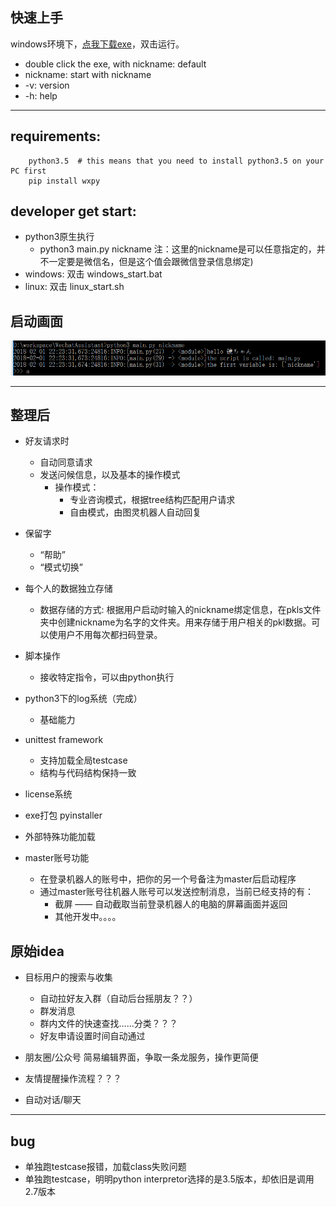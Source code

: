快速上手
---
windows环境下，[点我下载exe](https://github.com/satomic/WechatAssistant/raw/master/dist/WechatAssistant.exe)，双击运行。

* double click the exe, with nickname: default
* nickname: start with nickname
* -v: version
* -h: help

---

requirements:
----------------
```batch
    python3.5  # this means that you need to install python3.5 on your PC first
    pip install wxpy
```
developer get start:
----------------
* python3原生执行
    * python3 main.py nickname  注：这里的nickname是可以任意指定的，并不一定要是微信名，但是这个值会跟微信登录信息绑定)
* windows: 双击 windows_start.bat
* linux:   双击 linux_start.sh

启动画面
----------------
![avatar](https://raw.githubusercontent.com/satomic/WechatAssistant/master/started.png)

---


整理后
----------------

* 好友请求时
    * 自动同意请求
    * 发送问候信息，以及基本的操作模式
        * 操作模式：
            * 专业咨询模式，根据tree结构匹配用户请求
            * 自由模式，由图灵机器人自动回复
* 保留字
    * “帮助”
    * “模式切换”
* 每个人的数据独立存储
    * 数据存储的方式: 根据用户启动时输入的nickname绑定信息，在pkls文件夹中创建nickname为名字的文件夹。用来存储于用户相关的pkl数据。可以使用户不用每次都扫码登录。
      
* 脚本操作
    * 接收特定指令，可以由python执行
* python3下的log系统（完成）
    * 基础能力
* unittest framework
    * 支持加载全局testcase
    * 结构与代码结构保持一致
* license系统
* exe打包 pyinstaller
* 外部特殊功能加载
* master账号功能
    * 在登录机器人的账号中，把你的另一个号备注为master后启动程序
    * 通过master账号往机器人账号可以发送控制消息，当前已经支持的有：
        * 截屏 —— 自动截取当前登录机器人的电脑的屏幕画面并返回
        * 其他开发中。。。。



原始idea
----------------
* 目标用户的搜索与收集
    * 自动拉好友入群（自动后台摇朋友？？）
    * 群发消息
    * 群内文件的快速查找……分类？？？
    * 好友申请设置时间自动通过
* 朋友圈/公众号  简易编辑界面，争取一条龙服务，操作更简便

* 友情提醒操作流程？？？

* 自动对话/聊天

---


bug
---
* 单独跑testcase报错，加载class失败问题
* 单独跑testcase，明明python interpretor选择的是3.5版本，却依旧是调用2.7版本




